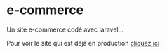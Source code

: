 # e-commerce
Un site e-commerce codé avec laravel...

Pour voir le site qui est déjà en production <a href="http://mon-tshirt.42web.io">cliquez ici</a>
